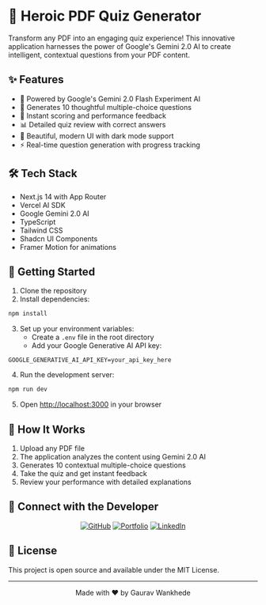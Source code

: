 # 🚀 Heroic PDF Quiz Generator

Transform any PDF into an engaging quiz experience! This innovative application harnesses the power of Google's Gemini 2.0 AI to create intelligent, contextual questions from your PDF content.

## ✨ Features

- 🤖 Powered by Google's Gemini 2.0 Flash Experiment AI
- 📝 Generates 10 thoughtful multiple-choice questions
- 🎯 Instant scoring and performance feedback
- 📊 Detailed quiz review with correct answers
- 🎨 Beautiful, modern UI with dark mode support
- ⚡ Real-time question generation with progress tracking

## 🛠️ Tech Stack

- Next.js 14 with App Router
- Vercel AI SDK
- Google Gemini 2.0 AI
- TypeScript
- Tailwind CSS
- Shadcn UI Components
- Framer Motion for animations

## 🚀 Getting Started

1. Clone the repository
2. Install dependencies:
```bash
npm install
```

3. Set up your environment variables:
   - Create a `.env` file in the root directory
   - Add your Google Generative AI API key:
```env
GOOGLE_GENERATIVE_AI_API_KEY=your_api_key_here
```

4. Run the development server:
```bash
npm run dev
```

5. Open [http://localhost:3000](http://localhost:3000) in your browser

## 🎯 How It Works

1. Upload any PDF file
2. The application analyzes the content using Gemini 2.0 AI
3. Generates 10 contextual multiple-choice questions
4. Take the quiz and get instant feedback
5. Review your performance with detailed explanations

## 🤝 Connect with the Developer

<div align="center">

[![GitHub](https://img.shields.io/badge/GitHub-100000?style=for-the-badge&logo=github&logoColor=white)](https://github.com/Gaurav-Wankhede)
[![Portfolio](https://img.shields.io/badge/Portfolio-255E63?style=for-the-badge&logo=About.me&logoColor=white)](https://gaurav-wankhede.vercel.app/)
[![LinkedIn](https://img.shields.io/badge/LinkedIn-0077B5?style=for-the-badge&logo=linkedin&logoColor=white)](https://www.linkedin.com/in/wankhede-gaurav/)

</div>

## 📝 License

This project is open source and available under the MIT License.

---

<div align="center">
  Made with ❤️ by Gaurav Wankhede
</div>
